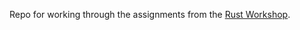 Repo for working through the assignments from the [Rust Workshop](https://www.youtube.com/playlist?list=PL_xuff3BkASPMaa3gPRPlhX17IE3YjuK_).
